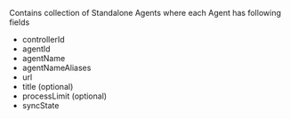 Contains collection of Standalone Agents where each Agent has following fields
* controllerId
* agentId
* agentName
* agentNameAliases
* url
* title (optional)
* processLimit (optional)
* syncState
